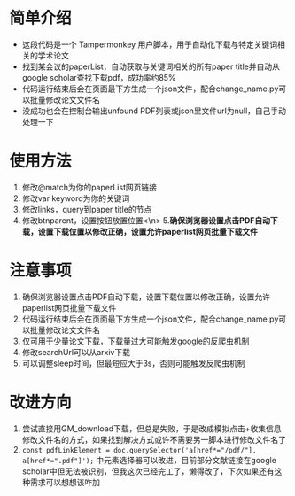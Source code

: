# 简单介绍
- 这段代码是一个 Tampermonkey 用户脚本，用于自动化下载与特定关键词相关的学术论文
- 找到某会议的paperList，自动获取与关键词相关的所有paper title并自动从google scholar查找下载pdf，成功率约85%
- 代码运行结束后会在页面最下方生成一个json文件，配合change_name.py可以批量修改论文文件名
- 没成功也会在控制台输出unfound PDF列表或json里文件url为null，自己手动处理一下

# 使用方法
1. 修改@match为你的paperList网页链接
2. 修改var keyword为你的关键词
3. 修改links，query到paper title的节点
4. 修改btnparent，设置按钮放置位置<\n>
5.<b>确保浏览器设置点击PDF自动下载，设置下载位置以修改正确，设置允许paperlist网页批量下载文件</b>

# 注意事项
1. 确保浏览器设置点击PDF自动下载，设置下载位置以修改正确，设置允许paperlist网页批量下载文件
2. 代码运行结束后会在页面最下方生成一个json文件，配合change_name.py可以批量修改论文文件名
3. 仅可用于少量论文下载，下载量过大可能触发google的反爬虫机制
4. 修改searchUrl可以从arxiv下载
5. 可以调整sleep时间，但最短应大于3s，否则可能触发反爬虫机制

# 改进方向
1. 尝试直接用GM_download下载，但总是失败，于是改成模拟点击+收集信息修改文件名的方式，如果找到解决方式或许不需要另一脚本进行修改文件名了
2. `const pdfLinkElement = doc.querySelector('a[href*="/pdf/"], a[href*=".pdf"]');` 中元素选择器可以改进，目前部分文献链接在google scholar中但无法被识别，但我这次已经完工了，懒得改了，下次如果还有这种需求可以想想该咋加





